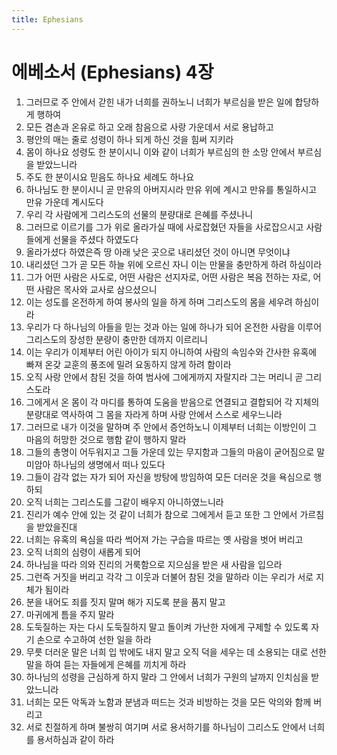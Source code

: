 ```yaml
---
title: Ephesians
---
```


# 에베소서 (Ephesians) 4장
1. 그러므로 주 안에서 갇힌 내가 너희를 권하노니 너희가 부르심을 받은 일에 합당하게 행하여
1. 모든 겸손과 온유로 하고 오래 참음으로 사랑 가운데서 서로 용납하고
1. 평안의 매는 줄로 성령이 하나 되게 하신 것을 힘써 지키라
1. 몸이 하나요 성령도 한 분이시니 이와 같이 너희가 부르심의 한 소망 안에서 부르심을 받았느니라
1. 주도 한 분이시요 믿음도 하나요 세례도 하나요
1. 하나님도 한 분이시니 곧 만유의 아버지시라 만유 위에 계시고 만유를 통일하시고 만유 가운데 계시도다
1. 우리 각 사람에게 그리스도의 선물의 분량대로 은혜를 주셨나니
1. 그러므로 이르기를 그가 위로 올라가실 때에 사로잡혔던 자들을 사로잡으시고 사람들에게 선물을 주셨다 하였도다
1. 올라가셨다 하였은즉 땅 아래 낮은 곳으로 내리셨던 것이 아니면 무엇이냐
1. 내리셨던 그가 곧 모든 하늘 위에 오르신 자니 이는 만물을 충만하게 하려 하심이라
1. 그가 어떤 사람은 사도로, 어떤 사람은 선지자로, 어떤 사람은 복음 전하는 자로, 어떤 사람은 목사와 교사로 삼으셨으니
1. 이는 성도를 온전하게 하여 봉사의 일을 하게 하며 그리스도의 몸을 세우려 하심이라
1. 우리가 다 하나님의 아들을 믿는 것과 아는 일에 하나가 되어 온전한 사람을 이루어 그리스도의 장성한 분량이 충만한 데까지 이르리니
1. 이는 우리가 이제부터 어린 아이가 되지 아니하여 사람의 속임수와 간사한 유혹에 빠져 온갖 교훈의 풍조에 밀려 요동하지 않게 하려 함이라
1. 오직 사랑 안에서 참된 것을 하여 범사에 그에게까지 자랄지라 그는 머리니 곧 그리스도라
1. 그에게서 온 몸이 각 마디를 통하여 도움을 받음으로 연결되고 결합되어 각 지체의 분량대로 역사하여 그 몸을 자라게 하며 사랑 안에서 스스로 세우느니라
1. 그러므로 내가 이것을 말하며 주 안에서 증언하노니 이제부터 너희는 이방인이 그 마음의 허망한 것으로 행함 같이 행하지 말라
1. 그들의 총명이 어두워지고 그들 가운데 있는 무지함과 그들의 마음이 굳어짐으로 말미암아 하나님의 생명에서 떠나 있도다
1. 그들이 감각 없는 자가 되어 자신을 방탕에 방임하여 모든 더러운 것을 욕심으로 행하되
1. 오직 너희는 그리스도를 그같이 배우지 아니하였느니라
1. 진리가 예수 안에 있는 것 같이 너희가 참으로 그에게서 듣고 또한 그 안에서 가르침을 받았을진대
1. 너희는 유혹의 욕심을 따라 썩어져 가는 구습을 따르는 옛 사람을 벗어 버리고
1. 오직 너희의 심령이 새롭게 되어
1. 하나님을 따라 의와 진리의 거룩함으로 지으심을 받은 새 사람을 입으라
1. 그런즉 거짓을 버리고 각각 그 이웃과 더불어 참된 것을 말하라 이는 우리가 서로 지체가 됨이라
1. 분을 내어도 죄를 짓지 말며 해가 지도록 분을 품지 말고
1. 마귀에게 틈을 주지 말라
1. 도둑질하는 자는 다시 도둑질하지 말고 돌이켜 가난한 자에게 구제할 수 있도록 자기 손으로 수고하여 선한 일을 하라
1. 무릇 더러운 말은 너희 입 밖에도 내지 말고 오직 덕을 세우는 데 소용되는 대로 선한 말을 하여 듣는 자들에게 은혜를 끼치게 하라
1. 하나님의 성령을 근심하게 하지 말라 그 안에서 너희가 구원의 날까지 인치심을 받았느니라
1. 너희는 모든 악독과 노함과 분냄과 떠드는 것과 비방하는 것을 모든 악의와 함께 버리고
1. 서로 친절하게 하며 불쌍히 여기며 서로 용서하기를 하나님이 그리스도 안에서 너희를 용서하심과 같이 하라